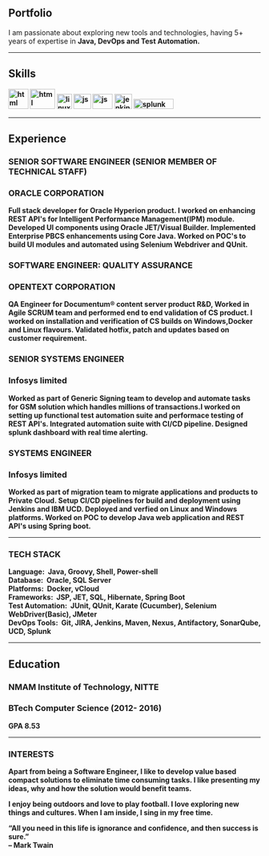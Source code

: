 ## Portfolio

I am passionate about exploring new tools and technologies, having 5+ years of expertise in <B>Java, DevOps and Test Automation.

  
---

## Skills

<p align='left'>
  <img src="https://upload.wikimedia.org/wikipedia/en/3/30/Java_programming_language_logo.svg" alt="html" width="40" height="40">
  <img src="https://upload.wikimedia.org/wikipedia/commons/e/e0/Git-logo.svg" alt="html" width="50" height="40"/>
  <img src='https://upload.wikimedia.org/wikipedia/commons/3/35/Tux.svg' alt="linux" width="30" height="30">
  <img src='https://avatars.githubusercontent.com/u/320565?s=200&v=4' height='30' width='35' alt="js">
   <img src='https://upload.wikimedia.org/wikipedia/commons/7/7e/Apache_Feather_Logo.svg' height='30' width='40' alt="js">
  <img src='https://www.jenkins.io/images/logos/jenkins/jenkins.svg' height='30' width='35' alt="jenkins">
  <img src="https://upload.wikimedia.org/wikipedia/commons/f/f8/Splunk_logo.png" alt="splunk" width="80" height="20"/>
</p>

---

## Experience
  
### **SENIOR SOFTWARE ENGINEER (SENIOR MEMBER OF TECHNICAL STAFF)**
### ORACLE CORPORATION

Full stack developer for Oracle Hyperion product. I worked on enhancing REST API's for Intelligent Performance Management(IPM) module. Developed UI components using Oracle JET/Visual Builder. Implemented Enterprise PBCS enhancements using Core Java. Worked on POC's to build UI modules and automated using Selenium Webdriver and QUnit.  

### **SOFTWARE ENGINEER: QUALITY ASSURANCE**
### OPENTEXT CORPORATION

QA Engineer for Documentum® content server product R&D, Worked in Agile SCRUM team and performed end to end validation of CS product. I worked on installation and verification of CS builds on Windows,Docker and Linux flavours. Validated hotfix, patch and updates based on customer requirement.

### **SENIOR SYSTEMS ENGINEER**
### Infosys limited

Worked as part of Generic Signing team to develop and automate tasks for GSM solution which handles millions of transactions.I worked on setting up functional test automation suite and performace testing of REST API's. Integrated automation suite with CI/CD pipeline. Designed splunk dashboard with real time alerting.

### **SYSTEMS ENGINEER**
### Infosys limited

Worked as part of migration team to migrate applications and products to Private Cloud. Setup CI/CD pipelines for build and deployment using Jenkins and IBM UCD. Deployed and verfied on Linux and Windows platforms. Worked on POC to develop Java web application and REST API's using Spring boot.

---
### **TECH STACK**

Language:&nbsp; Java, Groovy, Shell, Power-shell<BR>
Database:&nbsp; Oracle, SQL Server<BR>
Platforms:&nbsp; Docker, vCloud<BR>
Frameworks:&nbsp; JSP, JET, SQL, Hibernate, Spring Boot<BR>
Test Automation:&nbsp; JUnit, QUnit, Karate (Cucumber), Selenium WebDriver(Basic), JMeter<BR>
DevOps Tools:&nbsp; Git, JIRA, Jenkins, Maven, Nexus, Antifactory, SonarQube, UCD, Splunk<BR>
  
---  

## Education

### **NMAM Institute of Technology, NITTE**
### BTech Computer Science (2012- 2016)
GPA 8.53

---

### INTERESTS
Apart from being a Software Engineer, I like to develop value based compact solutions to eliminate time consuming tasks.
I like presenting my ideas, why and how the solution would benefit teams.

I enjoy being outdoors and love to play football. I love exploring new things and cultures. When I am inside, I sing in my free time.

“All you need in this life is ignorance and confidence, and then success is sure.”<BR>
– Mark Twain

  
  
